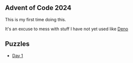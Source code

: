 ## Advent of Code 2024

This is my first time doing this.

It's an excuse to mess with stuff I have not yet used like [Deno](https://docs.deno.com/runtime/getting_started/installation/)


## Puzzles

- [Day 1](day1)
